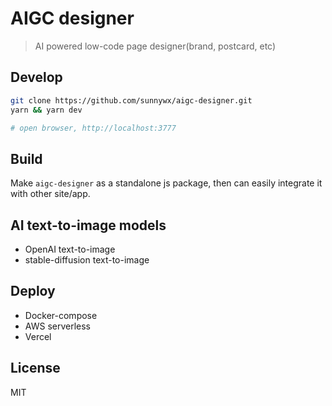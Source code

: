AIGC designer
==

> AI powered low-code page designer(brand, postcard, etc)

## Develop

```bash
git clone https://github.com/sunnywx/aigc-designer.git
yarn && yarn dev

# open browser, http://localhost:3777
```

## Build

Make `aigc-designer` as a standalone js package, then can easily
integrate it with other site/app.

## AI text-to-image models

- OpenAI text-to-image
- stable-diffusion text-to-image

## Deploy

- Docker-compose
- AWS serverless
- Vercel


## License
MIT
